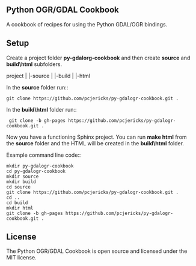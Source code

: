 Python OGR/GDAL Cookbook
------------------------
A cookbook of recipes for using the Python GDAL/OGR bindings.

Setup
-----
Create a project folder **py-gdalorg-cookbook** and then create **source** and **build\html** subfolders.

project
 |
 |-source 
 |
 |-build
    |
    |-html

In the **source** folder run::

    git clone https://github.com/pcjericks/py-gdalogr-cookbook.git .

In the **build\html** folder run::

     git clone -b gh-pages https://github.com/pcjericks/py-gdalogr-cookbook.git .

Now you have a functioning Sphinx project.  You can run **make html** from the **source** folder and the HTML will 
be created in the **build\html** folder.

Example command line code::

    mkdir py-gdalogr-cookbook
    cd py-gdalogr-cookbook
    mkdir source
    mkdir build
    cd source 
    git clone https://github.com/pcjericks/py-gdalogr-cookbook.git .
    cd ..
    cd build
    mkdir html
    git clone -b gh-pages https://github.com/pcjericks/py-gdalogr-cookbook.git .

License
-------
The Python OGR/GDAL Cookbook is open source and licensed under the MIT license.